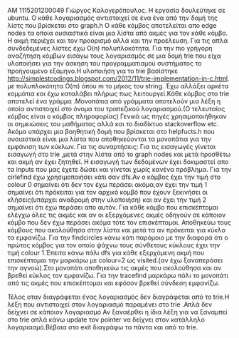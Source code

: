 ΑΜ 1115201200049 Γιώργος Καλογερόπουλος.
Η εργασία δουλεύτηκε σε ubuntu.
O κάθε λογαριασμός αντιστοιχεί σε ένα ένα από την δομή της λίστς που βρίσκεται στο graph.h
Ο κάθε κόμβος αποτελείται απο edge nodes τα οποία ουσιαστικά είναι μια λίστα από ακμές για τον κάθε κόμβο.
Η ακμή περιέχει και τον προορισμό αλλά και την προέλευση.
Για τις απλά συνδεδεμένες λίστες έχω O(n) πολυπλοκότητα.
Για την πιο γρήγορη αναζήτηση κόμβων εισάγω τους λογαριασμός σε μια δομή trie που είχα υλοποιήσει για την άσκηση του προγραμματισμού 
συστήματος το προήγουμενο εξάμηνο.Η υλοποιήση για το trie  βασίστηκε http://simplestcodings.blogspot.com/2012/11/trie-implementation-in-c.html. με πολυπλοκότητα O(m)
όπου m το μήκος του string.
Έχω αλλάξει αρκέτα κομμάτια και έχω καταλάβει πλήρως πως λειτουργεί.Κάθε κόμβος στο trie αποτελεί ένα γράμμα .Μονοπάτια από γράμματα αποτελούν μια
λέξη η οποία αντιστοιχεί στο όνομα του τραπεζικού λογαριασμού.(Ο τελευταίος κόμβος είναι ο κόμβος πληροφορίας)
Γενικά ως πηγές χρησιμοποιήθηκαν οι σημειώσεις του μαθήματος αλλά και το διαδίκτυο stackoverflow etc.
Ακόμα υπάρχει μια βοηθητική δομή που βρίσκεται στο helpfucts.h που ουσιαστικά είναι μια λίστα που αποθηκεύονται τα μονοπάτια για την εμφάνιση των κύκλων.
Για τις συναρτήσεις:
Για τις εισαγωγές γίνεται εισαγωγή στο trie ,μετά στην λίστα από το graph nodes και μετά προσθέτω και ακμή αν έχει ζητηθεί.
Η εισαγωγή των δεδομένων έχει δοκιμαστεί απο τα inputs που μας έχετε δώσει και γίνεται χωρίς κανένα πρόβλημα.
Για την cirlefind έχω χρησιμοποιήσει κάτι σαν dfs.Αν ο κόμβος έχει την τιμή στο colour 0 σημαίνει ότι δεν τον έχω περάσει ακόμα,αν έχει την τιμή 1 σημαίνει 
ότι πρόκειται για τον αρχικό κομβό που έχουν ξεκινήσει οι κλήσεις(υπάρχει αναδρομή στην υλοποιήση) και αν έχει την τιμή 2 σημαίνει ότι έχω περάσει απο αυτόν.
Για κάθε κόμβο που επισκέπτομαι ελέγχω όλες τις ακμές και αν οι εξερχόμενες ακμές οδηγούν σε κάποιον κόμβο που δεν έχω περάσει ακόμα τότε τον επισκέπτομαι.
Αποθηκεύω τους κόμβους που ακολούθησα  στην λίστα και μετά τα αν πρόκειται για κύκλο τα εμφανίζω.
Για την findcircles κάνω κάτι παρόμοιο με την διαφορά ότι ο πρώτος κόμβος για τον οποίο ψάχνω τους σύνθετους κύκλους έχει την τιμή colour 1.Έπειτα κάνω πάλι dfs 
για κάθε εξερχόμενη ακμή που επισκέπτομαι την μαρκάρω με colour=2 ως visited.(αν έχω ξαναπεράσει την αγνοώ).Στο μονοπάτι αποθηκεύω τις ακμές που ακολούθησα και αν 
βρεθεί κύκλος τον εμφανίζω.
Για την tracefind μαρκάρω πάλι το μονοπάτι από τις ακμές που επισκέπτομαι και εφόσον βρεθεί σύνδεση εμφανίζω.

Τέλος οταν διαγράφεται ένας λογαριασμός δεν διαγράφεται από το trie.Η λέξη που αντιστοιχεί στον λογαριασμό παραμένει στο trie .Απλά δεν δείχνει σε κάποιον λογαριασμό
Αν ξαναέρθει η ίδια λέξη για να ξαναμπεί στο trie απλά κάνω update τον pointer να δείχνει στον κατάλληλο λογαριασμό.Βέβαια στο exit διαγράφω τα πάντα και από το trie.